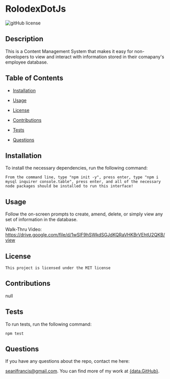 # RolodexDotJs
![gitHub license](https://img.shields.io/badge/license-MIT-blue.svg)
## Description

This is a Content Management System that makes it easy for non-developers to view and interact with information stored in their comapany's employee database.

## Table of Contents

* [Installation](#Installation)

* [Usage](#Usage)

* [License](#license)


* [Contributions](#Contributions)

* [Tests](#Tests)

* [Questions](#Questions)

## Installation

To install the necessary dependencies, run the following command: 

```
From the command line, type "npm init -y", press enter, type "npm i mysql inquirer console.table", press enter, and all of the necessary node packages should be installed to run this interface!
```

## Usage

Follow the on-screen prompts to create, amend, delete, or simply view any set of information in the database.

Walk-Thru Video:
https://drive.google.com/file/d/1wSlF9hSWkdSGJdKQRaVHKBrVEhtU2QKB/view

## License
    This project is licensed under the MIT license

## Contributions

null

## Tests

To run tests, run the following command:

```
npm test
```

## Questions

If you have any questions about the repo, contact me here: 

seanlfrancis@gmail.com. You can find more of my work at [{data.GitHub}](https://github.com/codeSweats/).

